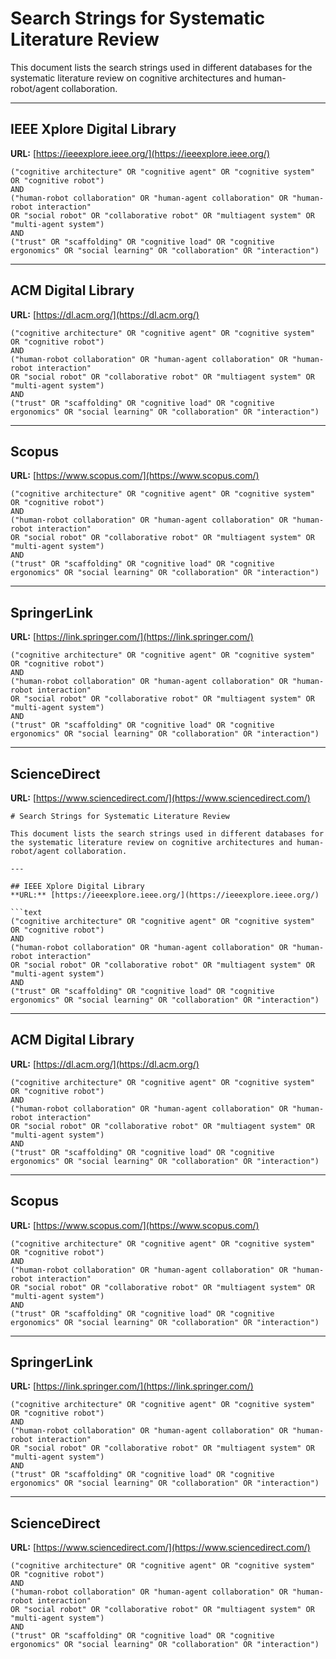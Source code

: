# Search Strings for Systematic Literature Review

This document lists the search strings used in different databases for the systematic literature review on cognitive architectures and human-robot/agent collaboration.

---

## IEEE Xplore Digital Library
**URL:** [https://ieeexplore.ieee.org/](https://ieeexplore.ieee.org/)  

```text
("cognitive architecture" OR "cognitive agent" OR "cognitive system" OR "cognitive robot")
AND
("human-robot collaboration" OR "human-agent collaboration" OR "human-robot interaction" 
OR "social robot" OR "collaborative robot" OR "multiagent system" OR "multi-agent system")
AND
("trust" OR "scaffolding" OR "cognitive load" OR "cognitive ergonomics" OR "social learning" OR "collaboration" OR "interaction")
````

---

## ACM Digital Library

**URL:** [https://dl.acm.org/](https://dl.acm.org/)

```text
("cognitive architecture" OR "cognitive agent" OR "cognitive system" OR "cognitive robot")
AND
("human-robot collaboration" OR "human-agent collaboration" OR "human-robot interaction" 
OR "social robot" OR "collaborative robot" OR "multiagent system" OR "multi-agent system")
AND
("trust" OR "scaffolding" OR "cognitive load" OR "cognitive ergonomics" OR "social learning" OR "collaboration" OR "interaction")
```

---

## Scopus

**URL:** [https://www.scopus.com/](https://www.scopus.com/)

```text
("cognitive architecture" OR "cognitive agent" OR "cognitive system" OR "cognitive robot")
AND
("human-robot collaboration" OR "human-agent collaboration" OR "human-robot interaction" 
OR "social robot" OR "collaborative robot" OR "multiagent system" OR "multi-agent system")
AND
("trust" OR "scaffolding" OR "cognitive load" OR "cognitive ergonomics" OR "social learning" OR "collaboration" OR "interaction")
````

---

## SpringerLink

**URL:** [https://link.springer.com/](https://link.springer.com/)

```text
("cognitive architecture" OR "cognitive agent" OR "cognitive system" OR "cognitive robot")
AND
("human-robot collaboration" OR "human-agent collaboration" OR "human-robot interaction" 
OR "social robot" OR "collaborative robot" OR "multiagent system" OR "multi-agent system")
AND
("trust" OR "scaffolding" OR "cognitive load" OR "cognitive ergonomics" OR "social learning" OR "collaboration" OR "interaction")
```

---

## ScienceDirect

**URL:** [https://www.sciencedirect.com/](https://www.sciencedirect.com/)

```text
# Search Strings for Systematic Literature Review

This document lists the search strings used in different databases for the systematic literature review on cognitive architectures and human-robot/agent collaboration.

---

## IEEE Xplore Digital Library
**URL:** [https://ieeexplore.ieee.org/](https://ieeexplore.ieee.org/)  

```text
("cognitive architecture" OR "cognitive agent" OR "cognitive system" OR "cognitive robot")
AND
("human-robot collaboration" OR "human-agent collaboration" OR "human-robot interaction" 
OR "social robot" OR "collaborative robot" OR "multiagent system" OR "multi-agent system")
AND
("trust" OR "scaffolding" OR "cognitive load" OR "cognitive ergonomics" OR "social learning" OR "collaboration" OR "interaction")
````

---

## ACM Digital Library

**URL:** [https://dl.acm.org/](https://dl.acm.org/)

```text
("cognitive architecture" OR "cognitive agent" OR "cognitive system" OR "cognitive robot")
AND
("human-robot collaboration" OR "human-agent collaboration" OR "human-robot interaction" 
OR "social robot" OR "collaborative robot" OR "multiagent system" OR "multi-agent system")
AND
("trust" OR "scaffolding" OR "cognitive load" OR "cognitive ergonomics" OR "social learning" OR "collaboration" OR "interaction")
```

---

## Scopus

**URL:** [https://www.scopus.com/](https://www.scopus.com/)

```text
("cognitive architecture" OR "cognitive agent" OR "cognitive system" OR "cognitive robot")
AND
("human-robot collaboration" OR "human-agent collaboration" OR "human-robot interaction" 
OR "social robot" OR "collaborative robot" OR "multiagent system" OR "multi-agent system")
AND
("trust" OR "scaffolding" OR "cognitive load" OR "cognitive ergonomics" OR "social learning" OR "collaboration" OR "interaction")
````

---

## SpringerLink

**URL:** [https://link.springer.com/](https://link.springer.com/)

```text
("cognitive architecture" OR "cognitive agent" OR "cognitive system" OR "cognitive robot")
AND
("human-robot collaboration" OR "human-agent collaboration" OR "human-robot interaction" 
OR "social robot" OR "collaborative robot" OR "multiagent system" OR "multi-agent system")
AND
("trust" OR "scaffolding" OR "cognitive load" OR "cognitive ergonomics" OR "social learning" OR "collaboration" OR "interaction")
```

---

## ScienceDirect

**URL:** [https://www.sciencedirect.com/](https://www.sciencedirect.com/)

```text
("cognitive architecture" OR "cognitive agent" OR "cognitive system" OR "cognitive robot")
AND
("human-robot collaboration" OR "human-agent collaboration" OR "human-robot interaction" 
OR "social robot" OR "collaborative robot" OR "multiagent system" OR "multi-agent system")
AND
("trust" OR "scaffolding" OR "cognitive load" OR "cognitive ergonomics" OR "social learning" OR "collaboration" OR "interaction")
```

```

